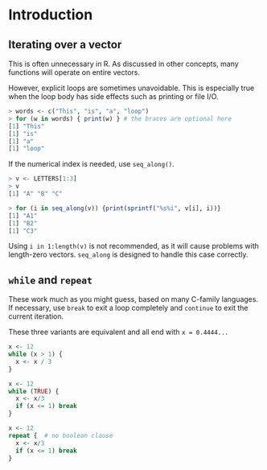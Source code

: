 # Introduction

## Iterating over a vector

This is often unnecessary in R. 
As discussed in other concepts, many functions will operate on entire vectors.

However, explicit loops are sometimes unavoidable.
This is especially true when the loop body has side effects such as printing or file I/O.

```R
> words <- c("This", "is", "a", "loop")
> for (w in words) { print(w) } # the braces are optional here
[1] "This"
[1] "is"
[1] "a"
[1] "loop"
```

If the numerical index is needed, use `seq_along()`.

```R
> v <- LETTERS[1:3]
> v
[1] "A" "B" "C"

> for (i in seq_along(v)) {print(sprintf("%s%i", v[i], i))}
[1] "A1"
[1] "B2"
[1] "C3"
```

Using `i in 1:length(v)` is not recommended, as it will cause problems with length-zero vectors. 
`seq_along` is designed to handle this case correctly.

## `while` and `repeat`

These work much as you might guess, based on many C-family languages.
If necessary, use `break` to exit a loop completely and `continue` to exit the current iteration.

These three variants are equivalent and all end with `x = 0.4444...`

```R
x <- 12
while (x > 1) {
  x <- x / 3
}

x <- 12
while (TRUE) {
  x <- x/3
  if (x <= 1) break
}

x <- 12
repeat {  # no boolean clause 
  x <- x/3
  if (x <= 1) break
}
```

